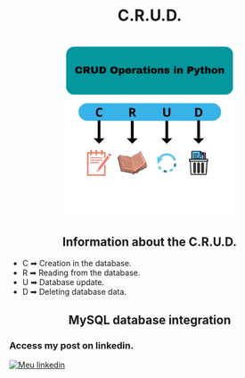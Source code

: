 <h1 align="center">
C.R.U.D.
</h1>

<h1 align="center">
<img src= "crud_img.png" width="300" height="300" />
</h1>

<h2 align="center">
Information about the C.R.U.D.
</h2>

- C ➡ Creation in the database.
- R ➡ Reading from the database.
- U ➡ Database update.
- D ➡ Deleting database data.

<h2 align="center">
MySQL database integration 
</h2>

<h3>Access my post on linkedin.</h3>

[![Meu linkedin](https://img.shields.io/badge/LinkedIn-0077B5?style=for-the-badge&logo=linkedin&logoColor=white)](https://www.linkedin.com/feed/update/urn:li:activity:7018970018260406272/)




